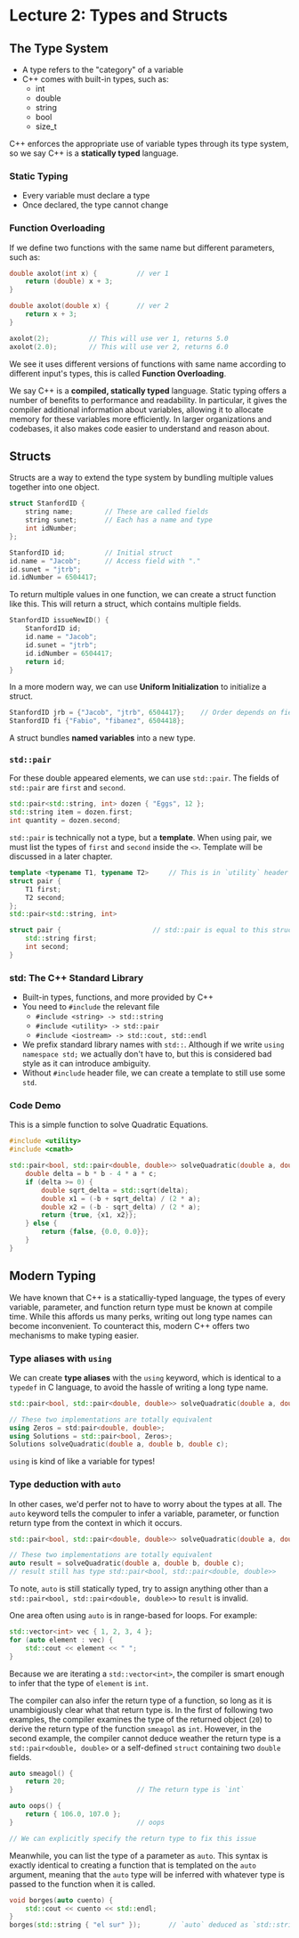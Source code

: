 # Lecture 2: Types and Structs

<!-- 
???+ Agenda
    - What is C++
    - Structs bundle data together
    - Code demo
    - Improving our code 
-->

## The Type System
- A type refers to the "category" of a variable  
- C++ comes with built-in types, such as:  
    - int 
    - double 
    - string  
    - bool 
    - size_t  
    
C++ enforces the appropriate use of variable types through its type system, so we say C++ is a **statically typed** language.  

### Static Typing
- Every variable must declare a type 
- Once declared, the type cannot change

### Function Overloading
If we define two functions with the same name but different parameters, such as:  

```cpp
double axolot(int x) {          // ver 1
    return (double) x + 3;
}

double axolot(double x) {       // ver 2
    return x + 3;
}

axolot(2);          // This will use ver 1, returns 5.0
axolot(2.0);        // This will use ver 2, returns 6.0
```

We see it uses different versions of functions with same name according to different input's types, this is called **Function Overloading**.  

We say C++ is a **compiled, statically typed** language. Static typing offers a number of benefits to performance and readability. In particular, it gives the compiler additional information about variables, allowing it to allocate memory for these variables more efficiently. In larger organizations and codebases, it also makes code easier to understand and reason about.  

## Structs
Structs are a way to extend the type system by bundling multiple values together into one object.   

```cpp
struct StanfordID {
    string name;        // These are called fields
    string sunet;       // Each has a name and type
    int idNumber;
};

StanfordID id;          // Initial struct
id.name = "Jacob";      // Access field with "."
id.sunet = "jtrb";
id.idNumber = 6504417;
```

To return multiple values in one function, we can create a struct function like this. This will return a struct, which contains multiple fields.   

```cpp
StanfordID issueNewID() {
    StanfordID id;
    id.name = "Jacob";
    id.sunet = "jtrb";
    id.idNumber = 6504417;
    return id;
}
```

In a more modern way, we can use **Uniform Initialization** to initialize a struct.  

```cpp
StanfordID jrb = {"Jacob", "jtrb", 6504417};    // Order depends on field order in struct. '=' is optional
StanfordID fi {"Fabio", "fibanez", 6504418};
```

A struct bundles **named variables** into a new type.  

### `std::pair`
For these double appeared elements, we can use `std::pair`. The fields of `std::pair` are `first` and `second`.  

```cpp
std::pair<std::string, int> dozen { "Eggs", 12 };
std::string item = dozen.first;
int quantity = dozen.second;
```

`std::pair` is technically not a type, but a **template**. When using pair, we must list the types of `first` and `second` inside the `<>`. Template will be discussed in a later chapter.    

```cpp
template <typename T1, typename T2>     // This is in `utility` header file
struct pair {
    T1 first;
    T2 second;
};
std::pair<std::string, int>

struct pair {                       // std::pair is equal to this struct
    std::string first;
    int second;
}
```

### std: The C++ Standard Library
- Built-in types, functions, and more provided by C++
- You need to `#include` the relevant file  
    - `#include <string> -> std::string`
    - `#include <utility> -> std::pair`
    - `#include <iostream> -> std::cout, std::endl`
- We prefix standard library names with `std::`. Although if we write `using namespace std;` we actually don't have to, but this is considered bad style as it can introduce ambiguity.  
- Without `#include` header file, we can create a template to still use some `std`.

### Code Demo
This is a simple function to solve Quadratic Equations.  

```cpp
#include <utility>
#include <cmath>

std::pair<bool, std::pair<double, double>> solveQuadratic(double a, double b, double c) {
    double delta = b * b - 4 * a * c;
    if (delta >= 0) {
        double sqrt_delta = std::sqrt(delta);
        double x1 = (-b + sqrt_delta) / (2 * a);
        double x2 = (-b - sqrt_delta) / (2 * a);
        return {true, {x1, x2}};
    } else {
        return {false, {0.0, 0.0}};
    }
}
```

## Modern Typing
We have known that C++ is a staticalliy-typed language, the types of every variable, parameter, and function return type must be known at compile time. While this affords us many perks, writing out long type names can become inconvenient. To counteract this, modern C++ offers two mechanisms to make typing easier.  

### Type aliases with `using`
We can create **type aliases** with the `using` keyword, which is identical to a `typedef` in C language, to avoid the hassle of writing a long type name.    

```cpp
std::pair<bool, std::pair<double, double>> solveQuadratic(double a, double b, double c);

// These two implementations are totally equivalent
using Zeros = std:pair<double, double>;
using Solutions = std::pair<bool, Zeros>;
Solutions solveQuadratic(double a, double b, double c);
```

`using` is kind of like a variable for types!  

### Type deduction with `auto`
In other cases, we'd perfer not to have to worry about the types at all. The `auto` keyword tells the compuler to infer a variable, parameter, or function return type from the context in which it occurs.  

```cpp
std::pair<bool, std::pair<double, double>> solveQuadratic(double a, double b, double c);

// These two implementations are totally equivalent
auto result = solveQuadratic(double a, double b, double c);
// result still has type std::pair<bool, std::pair<double, double>>
```

To note, `auto` is still statically typed, try to assign anything other than a `std::pair<bool, std::pair<double, double>>` to `result` is invalid.  

One area often using `auto` is in range-based for loops. For example:  

```cpp
std::vector<int> vec { 1, 2, 3, 4 };
for (auto element : vec) {
    std::cout << element << " ";
}
```

Because we are iterating a `std::vector<int>`, the compiler is smart enough to infer that the type of `element` is `int`.  

The compiler can also infer the return type of a function, so long as it is unambigiously clear what that return type is. In the first of following two examples, the compiler examines the type of the returned object (`20`) to derive the return type of the function `smeagol` as `int`. However, in the second example, the compiler cannot deduce weather the return type is a `std::pair<double, double>` or a self-defined `struct` containing two `double` fields.  

```cpp
auto smeagol() {
    return 20;
}                               // The return type is `int`

auto oops() {
    return { 106.0, 107.0 };
}                               // oops

// We can explicitly specify the return type to fix this issue
```

Meanwhile, you can list the type of a parameter as `auto`. This syntax is exactly identical to creating a function that is templated on the `auto` argument, meaning that the `auto` type will be inferred with whatever type is passed to the function when it is called.  

```cpp
void borges(auto cuento) {
    std::cout << cuento << std::endl;
}
borges(std::string { "el sur" });       // `auto` deduced as `std::string`
```
